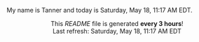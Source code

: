 My name is Tanner and today is Saturday, May 18, 11:17 AM EDT.

<p align="center">This <i>README</i> file is generated <b>every 3 hours</b>!</br>Last refresh: Saturday, May 18, 11:17 AM EDT<br /></p>
